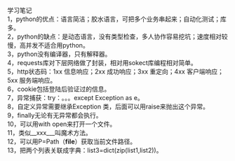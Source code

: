学习笔记       
1，python的优点：语言简洁；胶水语言，可把多个业务串起来；自动化测试；库多。     
2，python的缺点：是动态语言，没有类型检查，多人协作容易挖坑；速度相对较慢，高并发不适合用python。        
3，python没有编译器，只有解释器。     
4，requests库对下层网络做了封装，相对用sokect库编程相对简单。    
5，http状态码：1xx 信息响应；2xx 成功响应；3xx 重定向；4xx 客户端响应；5xx 服务端响应。         
6，cookie包括登陆后验证过的信息。    
7，异常捕获：try：。。。except Exception as e。     
8，自定义异常需要继承Exception 类，后面可以用raise来抛出这个异常。    
9，finally无论有无异常都会执行。    
10，可以用with open来打开一个文件。   
11，类似__xxx___叫魔术方法。     
12，可以用P=Path（____file____）获取当前文件路径。    
13，把两个列表关联成字典：list3=dict(zip(list1,list2))。       
